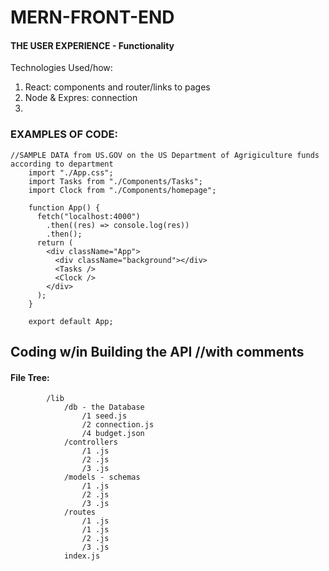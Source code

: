 # MERN-FRONT-END

#### THE USER EXPERIENCE - Functionality


Technologies Used/how: 
1. React: components and router/links to pages
2. Node & Expres: connection
3. 

### EXAMPLES OF CODE:
    //SAMPLE DATA from US.GOV on the US Department of Agrigiculture funds according to department
        import "./App.css";
        import Tasks from "./Components/Tasks";
        import Clock from "./Components/homepage";

        function App() {
          fetch("localhost:4000")
            .then((res) => console.log(res))
            .then();
          return (
            <div className="App">
              <div className="background"></div>
              <Tasks />
              <Clock />
            </div>
          );
        }

        export default App;
    
    
## Coding w/in Building the API //with comments
#### File Tree:

            /lib
                /db - the Database
                    /1 seed.js
                    /2 connection.js
                    /4 budget.json
                /controllers
                    /1 .js
                    /2 .js
                    /3 .js
                /models - schemas
                    /1 .js
                    /2 .js
                    /3 .js
                /routes
                    /1 .js 
                    /1 .js
                    /2 .js
                    /3 .js
                index.js
